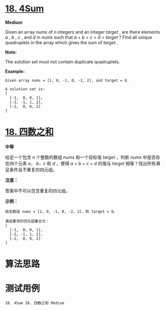 # [18. 4Sum][enTitle]

**Medium**

Given an array  *nums*  of  *n*  integers and an integer  *target* , are there elements  *a* ,  *b* ,  *c* , and  *d*  in  *nums*  such that  *a*  +  *b*  +  *c*  +  *d*  =  *target* ? Find all unique quadruplets in the array which gives the sum of  *target* .

**Note:** 

The solution set must not contain duplicate quadruplets.

**Example:** 

```
Given array nums = [1, 0, -1, 0, -2, 2], and target = 0.

A solution set is:
[
  [-1,  0, 0, 1],
  [-2, -1, 1, 2],
  [-2,  0, 0, 2]
]

```
# [18. 四数之和][cnTitle]

**中等**

给定一个包含  *n*  个整数的数组  *nums*  和一个目标值  *target* ，判断  *nums*  中是否存在四个元素  *a，*  *b，c*  和  *d*  ，使得  *a*  +  *b*  +  *c*  +  *d*  的值与  *target*  相等？找出所有满足条件且不重复的四元组。

**注意：** 

答案中不可以包含重复的四元组。

**示例：** 

```
给定数组 nums = [1, 0, -1, 0, -2, 2]，和 target = 0。

满足要求的四元组集合为：
[
  [-1,  0, 0, 1],
  [-2, -1, 1, 2],
  [-2,  0, 0, 2]
]

```


# 算法思路

# 测试用例
```
18. 4Sum 18. 四数之和 Medium
```

[enTitle]: https://leetcode.com/problems/4sum/
[cnTitle]: https://leetcode-cn.com/problems/4sum/
